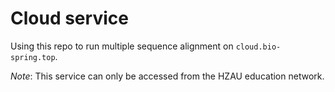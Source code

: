# Cloud service

Using this repo to run multiple sequence alignment on `cloud.bio-spring.top`.

*Note*: This service can only be accessed from the HZAU education network.
